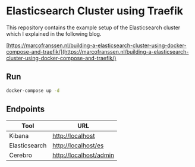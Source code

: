 # Elasticsearch Cluster using Traefik

This repository contains the example setup of the Elasticsearch cluster which I explained in the following blog.

[https://marcofranssen.nl/building-a-elasticsearch-cluster-using-docker-compose-and-traefik/](https://marcofranssen.nl/building-a-elasticsearch-cluster-using-docker-compose-and-traefik/)

## Run

```bash
docker-compose up -d
```

## Endpoints

| Tool          | URL                                              |
| ------------- | ------------------------------------------------ |
| Kibana        | [http://localhost](http://localhost)             |
| Elasticsearch | [http://localhost/es](http://localhost/es)       |
| Cerebro       | [http://localhost/admin](http://localhost/admin) |
